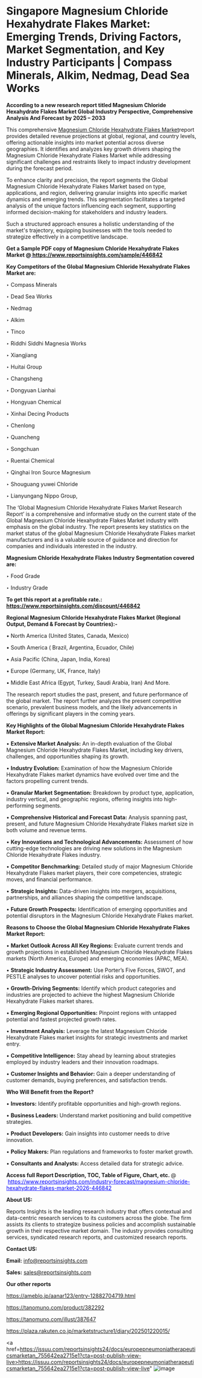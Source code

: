 # Singapore Magnesium Chloride Hexahydrate Flakes Market: Emerging Trends, Driving Factors, Market Segmentation, and Key Industry Participants | Compass Minerals, Alkim, Nedmag, Dead Sea Works

<strong>According to a new research report titled Magnesium Chloride Hexahydrate Flakes Market Global Industry Perspective, Comprehensive Analysis And Forecast by 2025 – 2033</strong>

This comprehensive <a href=https://www.reportsinsights.com/sample/446842>Magnesium Chloride Hexahydrate Flakes Market</a>report provides detailed revenue projections at global, regional, and country levels, offering actionable insights into market potential across diverse geographies. It identifies and analyzes key growth drivers shaping the Magnesium Chloride Hexahydrate Flakes Market while addressing significant challenges and restraints likely to impact industry development during the forecast period.

To enhance clarity and precision, the report segments the Global Magnesium Chloride Hexahydrate Flakes Market based on type, applications, and region, delivering granular insights into specific market dynamics and emerging trends. This segmentation facilitates a targeted analysis of the unique factors influencing each segment, supporting informed decision-making for stakeholders and industry leaders.

Such a structured approach ensures a holistic understanding of the market's trajectory, equipping businesses with the tools needed to strategize effectively in a competitive landscape.

<strong>Get a Sample PDF copy of Magnesium Chloride Hexahydrate Flakes Market </strong><strong>@<a href=https://www.reportsinsights.com/sample/446842 style=color:#0000ff;> https://www.reportsinsights.com/sample/446842</a></strong></font>

<strong>Key Competitors of the Global Magnesium Chloride Hexahydrate Flakes Market are:</strong>

‣ Compass Minerals

‣ Dead Sea Works

‣ Nedmag

‣ Alkim

‣ Tinco

‣ Riddhi Siddhi Magnesia Works

‣ Xiangjiang

‣ Huitai Group

‣ Changsheng

‣ Dongyuan Lianhai

‣ Hongyuan Chemical

‣ Xinhai Decing Products

‣ Chenlong

‣ Quancheng

‣ Songchuan

‣ Ruentai Chemical

‣ Qinghai Iron Source Magnesium

‣ Shouguang yuwei Chloride

‣ Lianyungang Nippo Group,

The ‘Global Magnesium Chloride Hexahydrate Flakes Market Research Report’ is a comprehensive and informative study on the current state of the Global Magnesium Chloride Hexahydrate Flakes Market industry with emphasis on the global industry. The report presents key statistics on the market status of the global Magnesium Chloride Hexahydrate Flakes market manufacturers and is a valuable source of guidance and direction for companies and individuals interested in the industry.

<strong>Magnesium Chloride Hexahydrate Flakes Industry Segmentation covered are:</strong>

‣ Food Grade

‣ Industry Grade

<strong>To get this report at a profitable rate.: <a href=https://www.reportsinsights.com/discount/446842 style=color:#0000ff;>https://www.reportsinsights.com/discount/446842</a></strong></font>

<strong>Regional Magnesium Chloride Hexahydrate Flakes Market (Regional Output, Demand &amp; Forecast by Countries):-</strong>

• North America (United States, Canada, Mexico)

• South America ( Brazil, Argentina, Ecuador, Chile)

• Asia Pacific (China, Japan, India, Korea)

• Europe (Germany, UK, France, Italy)

• Middle East Africa (Egypt, Turkey, Saudi Arabia, Iran) And More.

The research report studies the past, present, and future performance of the global market. The report further analyzes the present competitive scenario, prevalent business models, and the likely advancements in offerings by significant players in the coming years.

<strong>Key Highlights of the Global Magnesium Chloride Hexahydrate Flakes Market Report:</strong>

• <strong>Extensive Market Analysis:</strong> An in-depth evaluation of the Global Magnesium Chloride Hexahydrate Flakes Market, including key drivers, challenges, and opportunities shaping its growth.

• <strong>Industry Evolution:</strong> Examination of how the Magnesium Chloride Hexahydrate Flakes market dynamics have evolved over time and the factors propelling current trends.

• <strong>Granular Market Segmentation:</strong> Breakdown by product type, application, industry vertical, and geographic regions, offering insights into high-performing segments.

• <strong>Comprehensive Historical and Forecast Data:</strong> Analysis spanning past, present, and future Magnesium Chloride Hexahydrate Flakes market size in both volume and revenue terms.

• <strong>Key Innovations and Technological Advancements:</strong> Assessment of how cutting-edge technologies are driving new solutions in the Magnesium Chloride Hexahydrate Flakes industry.

• <strong>Competitor Benchmarking:</strong> Detailed study of major Magnesium Chloride Hexahydrate Flakes market players, their core competencies, strategic moves, and financial performance.

• <strong>Strategic Insights:</strong> Data-driven insights into mergers, acquisitions, partnerships, and alliances shaping the competitive landscape.

• <strong>Future Growth Prospects:</strong> Identification of emerging opportunities and potential disruptors in the Magnesium Chloride Hexahydrate Flakes market.

<strong>Reasons to Choose the Global Magnesium Chloride Hexahydrate Flakes Market Report:</strong>

• <strong>Market Outlook Across All Key Regions:</strong> Evaluate current trends and growth projections in established Magnesium Chloride Hexahydrate Flakes markets (North America, Europe) and emerging economies (APAC, MEA).

• <strong>Strategic Industry Assessment:</strong> Use Porter’s Five Forces, SWOT, and PESTLE analyses to uncover potential risks and opportunities.

• <strong>Growth-Driving Segments:</strong> Identify which product categories and industries are projected to achieve the highest Magnesium Chloride Hexahydrate Flakes market shares.

• <strong>Emerging Regional Opportunities:</strong> Pinpoint regions with untapped potential and fastest projected growth rates.

• <strong>Investment Analysis:</strong> Leverage the latest Magnesium Chloride Hexahydrate Flakes market insights for strategic investments and market entry.

• <strong>Competitive Intelligence:</strong> Stay ahead by learning about strategies employed by industry leaders and their innovation roadmaps.

• <strong>Customer Insights and Behavior:</strong> Gain a deeper understanding of customer demands, buying preferences, and satisfaction trends.

<strong>Who Will Benefit from the Report?</strong>

• <strong>Investors:</strong> Identify profitable opportunities and high-growth regions.

• <strong>Business Leaders:</strong> Understand market positioning and build competitive strategies.

• <strong>Product Developers:</strong> Gain insights into customer needs to drive innovation.

• <strong>Policy Makers:</strong> Plan regulations and frameworks to foster market growth.

• <strong>Consultants and Analysts:</strong> Access detailed data for strategic advice.
</ul>
<strong>Access full Report Description, TOC, Table of Figure, Chart, etc. </strong>@  <a href=https://www.reportsinsights.com/industry-forecast/magnesium-chloride-hexahydrate-flakes-market-2026-446842 style=color:#0000ff;>https://www.reportsinsights.com/industry-forecast/magnesium-chloride-hexahydrate-flakes-market-2026-446842</a></font>

<strong><strong>About US</strong>:</strong>

Reports Insights is the leading research industry that offers contextual and data-centric research services to its customers across the globe. The firm assists its clients to strategize business policies and accomplish sustainable growth in their respective market domain. The industry provides consulting services, syndicated research reports, and customized research reports.

<strong>Contact US:</strong>

<p class=""""><b>Email:</b> <a href=mailto:info@reportsinsights.com>info@reportsinsights.com</a></p>
<p class=""""><b>Sales:</b> <a href=mailto:sales@reportsinsights.com>sales@reportsinsights.com</a></p>

<strong>Our other reports</strong>

<a href=https://ameblo.jp/aanar123/entry-12882704719.html>https://ameblo.jp/aanar123/entry-12882704719.html</a>

<a href=https://tanomuno.com/product/382292>https://tanomuno.com/product/382292</a>

<a href=https://tanomuno.com/illust/387647>https://tanomuno.com/illust/387647</a>

<a href=https://plaza.rakuten.co.jp/marketstructure1/diary/202501220015/>https://plaza.rakuten.co.jp/marketstructure1/diary/202501220015/</a>

<a href=https://issuu.com/reportsinsights24/docs/europepneumoniatherapeuticsmarketan_755642ea2715e1?cta=post-publish-view-live>https://issuu.com/reportsinsights24/docs/europepneumoniatherapeuticsmarketan_755642ea2715e1?cta=post-publish-view-live</a>"
![image](https://github.com/user-attachments/assets/120842b3-fa5c-4804-9ea0-43b33df2ca76)
